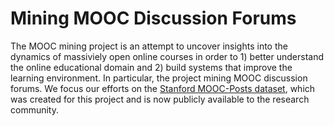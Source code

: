 # Mining MOOC Discussion Forums #

The MOOC mining project is an attempt to uncover insights into the
dynamics of massiviely open online courses in order to 1) better understand
the online educational domain and 2) build systems that improve the learning
environment. In particular, the project mining MOOC discussion forums. We focus
our efforts on the [Stanford MOOC-Posts
dataset](http://datastage.stanford.edu/StanfordMoocPosts/ "MOOC-Posts"), which
was created for this project and is now publicly available to the research
community.
